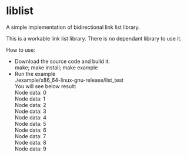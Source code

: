 # liblist
A simple implementation of bidirectional link list library.  
  
This is a workable link list library. 
There is no dependant library to use it.  
  
How to use:  
* Download the source code and build it.  
make; make install; make example  
* Run the example  
./example/x86_64-linux-gnu-release/list_test  
You will see below result:  
Node data: 0  
Node data: 1  
Node data: 2  
Node data: 3  
Node data: 4  
Node data: 5  
Node data: 6  
Node data: 7  
Node data: 8  
Node data: 9  
